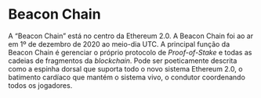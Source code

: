 # Beacon Chain

A “Beacon Chain” está no centro da Ethereum 2.0. A Beacon Chain foi ao ar em 1º de dezembro de 2020 ao meio-dia UTC. A principal função da Beacon Chain é gerenciar o próprio protocolo de _Proof-of-Stake_ e todas as cadeias de fragmentos da _blockchain_. Pode ser poeticamente descrita como a espinha dorsal que suporta todo o novo sistema Ethereum 2.0, o batimento cardíaco que mantém o sistema vivo, o condutor coordenando todos os jogadores.
